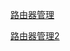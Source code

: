 
<p><a href="http://yun.zengxin.top:81" target="_blank">路由器管理</a></p><p>
  <a href="http://yun.zengxin.top:81" target="_blank">路由器管理2</a></p>
